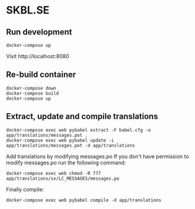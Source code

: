 # SKBL.SE

## Run development

`docker-compose up`

Visit http://localhost:8080

## Re-build container
    docker-compose down
    docker-compose build
    docker-compose up

## Extract, update and compile translations
    docker-compose exec web pybabel extract -F babel.cfg -o app/translations/messages.pot .
    docker-compose exec web pybabel update -i app/translations/messages.pot -d app/translations

Add translations by modifying messages.po
If you don't have permission to modify messages.po run the following command:

    docker-compose exec web chmod -R 777 app/translations/sv/LC_MESSAGES/messages.po

Finally compile:

    docker-compose exec web pybabel compile -d app/translations
